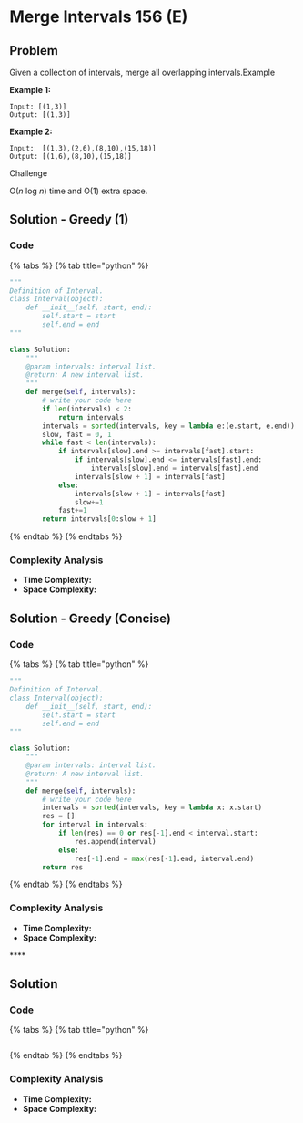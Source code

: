 # Merge Intervals 156 \(E\)

## Problem

Given a collection of intervals, merge all overlapping intervals.Example

**Example 1:**

```text
Input: [(1,3)]
Output: [(1,3)]
```

**Example 2:**

```text
Input:  [(1,3),(2,6),(8,10),(15,18)]
Output: [(1,6),(8,10),(15,18)]
```

Challenge

O\(_n_ log _n_\) time and O\(1\) extra space.

## Solution - Greedy \(1\)

### Code

{% tabs %}
{% tab title="python" %}
```python
"""
Definition of Interval.
class Interval(object):
    def __init__(self, start, end):
        self.start = start
        self.end = end
"""

class Solution:
    """
    @param intervals: interval list.
    @return: A new interval list.
    """
    def merge(self, intervals):
        # write your code here
        if len(intervals) < 2:
            return intervals
        intervals = sorted(intervals, key = lambda e:(e.start, e.end))
        slow, fast = 0, 1
        while fast < len(intervals):
            if intervals[slow].end >= intervals[fast].start:
                if intervals[slow].end <= intervals[fast].end:
                    intervals[slow].end = intervals[fast].end
                intervals[slow + 1] = intervals[fast]
            else:
                intervals[slow + 1] = intervals[fast]
                slow+=1
            fast+=1
        return intervals[0:slow + 1]
```
{% endtab %}
{% endtabs %}

### Complexity Analysis

* **Time Complexity:**
* **Space Complexity:**

## Solution - Greedy \(Concise\)

### Code

{% tabs %}
{% tab title="python" %}
```python
"""
Definition of Interval.
class Interval(object):
    def __init__(self, start, end):
        self.start = start
        self.end = end
"""

class Solution:
    """
    @param intervals: interval list.
    @return: A new interval list.
    """
    def merge(self, intervals):
        # write your code here
        intervals = sorted(intervals, key = lambda x: x.start)
        res = []
        for interval in intervals:
            if len(res) == 0 or res[-1].end < interval.start:
                res.append(interval)
            else:
                res[-1].end = max(res[-1].end, interval.end)
        return res
```
{% endtab %}
{% endtabs %}

### Complexity Analysis

* **Time Complexity:**
* **Space Complexity:**

\*\*\*\*

## Solution 

### Code

{% tabs %}
{% tab title="python" %}
```python

```
{% endtab %}
{% endtabs %}

### Complexity Analysis

* **Time Complexity:**
* **Space Complexity:**



